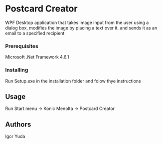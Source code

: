 # Postcard Creator

WPF Desktop application that takes image input from the user using a dialog box, modifies the image by placing a text over it, and sends it as an email to a specified recipient

### Prerequisites

Microsoft .Net Framework 4.6.1

### Installing

Run Setup.exe in the installation folder and folow thye instructions

## Usage

Run Start menu -> Konic Menolta -> Postcard Creator

## Authors

Igor Yuda

